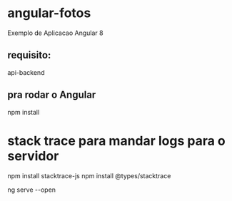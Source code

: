 # angular-fotos
Exemplo de Aplicacao Angular 8 

## requisito:

api-backend


## pra rodar o Angular
npm install

# stack trace para mandar logs para o servidor
npm install stacktrace-js
npm install @types/stacktrace


ng serve --open



